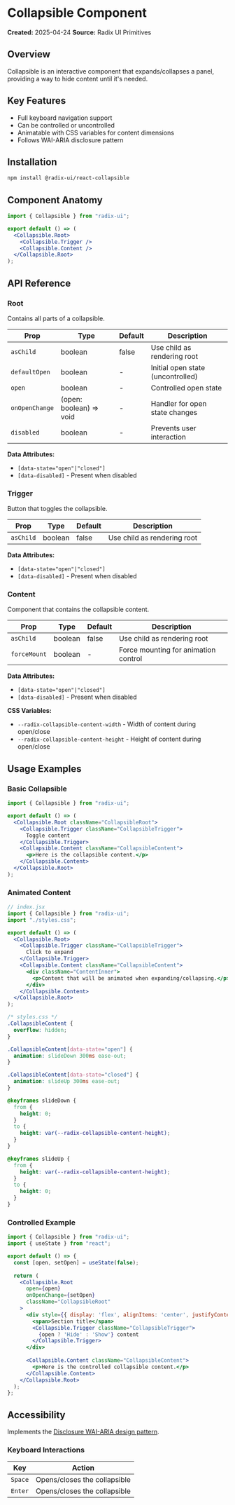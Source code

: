 # Collapsible Component

**Created:** 2025-04-24
**Source:** Radix UI Primitives

## Overview

Collapsible is an interactive component that expands/collapses a panel, providing a way to hide content until it's needed.

## Key Features

- Full keyboard navigation support
- Can be controlled or uncontrolled
- Animatable with CSS variables for content dimensions
- Follows WAI-ARIA disclosure pattern

## Installation

```bash
npm install @radix-ui/react-collapsible
```

## Component Anatomy

```jsx
import { Collapsible } from "radix-ui";

export default () => (
  <Collapsible.Root>
    <Collapsible.Trigger />
    <Collapsible.Content />
  </Collapsible.Root>
);
```

## API Reference

### Root

Contains all parts of a collapsible.

| Prop | Type | Default | Description |
| ---- | ---- | ------- | ----------- |
| `asChild` | boolean | false | Use child as rendering root |
| `defaultOpen` | boolean | - | Initial open state (uncontrolled) |
| `open` | boolean | - | Controlled open state |
| `onOpenChange` | (open: boolean) => void | - | Handler for open state changes |
| `disabled` | boolean | - | Prevents user interaction |

**Data Attributes:**
- `[data-state="open"|"closed"]`
- `[data-disabled]` - Present when disabled

### Trigger

Button that toggles the collapsible.

| Prop | Type | Default | Description |
| ---- | ---- | ------- | ----------- |
| `asChild` | boolean | false | Use child as rendering root |

**Data Attributes:**
- `[data-state="open"|"closed"]`
- `[data-disabled]` - Present when disabled

### Content

Component that contains the collapsible content.

| Prop | Type | Default | Description |
| ---- | ---- | ------- | ----------- |
| `asChild` | boolean | false | Use child as rendering root |
| `forceMount` | boolean | - | Force mounting for animation control |

**Data Attributes:**
- `[data-state="open"|"closed"]`
- `[data-disabled]` - Present when disabled

**CSS Variables:**
- `--radix-collapsible-content-width` - Width of content during open/close
- `--radix-collapsible-content-height` - Height of content during open/close

## Usage Examples

### Basic Collapsible

```jsx
import { Collapsible } from "radix-ui";

export default () => (
  <Collapsible.Root className="CollapsibleRoot">
    <Collapsible.Trigger className="CollapsibleTrigger">
      Toggle content
    </Collapsible.Trigger>
    <Collapsible.Content className="CollapsibleContent">
      <p>Here is the collapsible content.</p>
    </Collapsible.Content>
  </Collapsible.Root>
);
```

### Animated Content

```jsx
// index.jsx
import { Collapsible } from "radix-ui";
import "./styles.css";

export default () => (
  <Collapsible.Root>
    <Collapsible.Trigger className="CollapsibleTrigger">
      Click to expand
    </Collapsible.Trigger>
    <Collapsible.Content className="CollapsibleContent">
      <div className="ContentInner">
        <p>Content that will be animated when expanding/collapsing.</p>
      </div>
    </Collapsible.Content>
  </Collapsible.Root>
);
```

```css
/* styles.css */
.CollapsibleContent {
  overflow: hidden;
}

.CollapsibleContent[data-state="open"] {
  animation: slideDown 300ms ease-out;
}

.CollapsibleContent[data-state="closed"] {
  animation: slideUp 300ms ease-out;
}

@keyframes slideDown {
  from {
    height: 0;
  }
  to {
    height: var(--radix-collapsible-content-height);
  }
}

@keyframes slideUp {
  from {
    height: var(--radix-collapsible-content-height);
  }
  to {
    height: 0;
  }
}
```

### Controlled Example

```jsx
import { Collapsible } from "radix-ui";
import { useState } from "react";

export default () => {
  const [open, setOpen] = useState(false);
  
  return (
    <Collapsible.Root
      open={open}
      onOpenChange={setOpen}
      className="CollapsibleRoot"
    >
      <div style={{ display: 'flex', alignItems: 'center', justifyContent: 'space-between' }}>
        <span>Section title</span>
        <Collapsible.Trigger className="CollapsibleTrigger">
          {open ? 'Hide' : 'Show'} content
        </Collapsible.Trigger>
      </div>
      
      <Collapsible.Content className="CollapsibleContent">
        <p>Here is the controlled collapsible content.</p>
      </Collapsible.Content>
    </Collapsible.Root>
  );
};
```

## Accessibility

Implements the [Disclosure WAI-ARIA design pattern](https://www.w3.org/WAI/ARIA/apg/patterns/disclosure).

### Keyboard Interactions

| Key | Action |
| --- | ------ |
| `Space` | Opens/closes the collapsible |
| `Enter` | Opens/closes the collapsible |